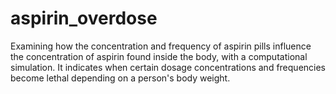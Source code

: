 # aspirin_overdose
Examining how the concentration and frequency of aspirin pills influence the concentration of aspirin found inside the body, with a computational simulation. It indicates when certain dosage concentrations and frequencies become lethal depending on a person's body weight. 
